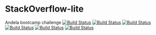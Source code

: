 # StackOverflow-lite
Andela bootcamp challenge
[![Build Status](https://travis-ci.org/egunza/StackOverflow-lite.svg?branch=get_answers_to_question)](https://travis-ci.org/egunza/StackOverflow-lite)
[![Build Status](https://travis-ci.org/egunza/StackOverflow-lite.svg?branch=post_answer)](https://travis-ci.org/egunza/StackOverflow-lite)
[![Build Status](https://travis-ci.org/egunza/StackOverflow-lite.svg?branch=delete_question)](https://travis-ci.org/egunza/StackOverflow-lite)
[![Build Status](https://travis-ci.org/egunza/StackOverflow-lite.svg?branch=post_question)](https://travis-ci.org/egunza/StackOverflow-lite)
[![Build Status](https://travis-ci.org/egunza/StackOverflow-lite.svg?branch=fetch_question)](https://travis-ci.org/egunza/StackOverflow-lite)
[![Build Status](https://travis-ci.org/egunza/StackOverflow-lite.svg?branch=fetch_all_questions)](https://travis-ci.org/egunza/StackOverflow-lite)
